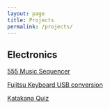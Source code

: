 ```yaml
---
layout: page
title: Projects
permalink: /projects/
---
```



## Electronics

[555 Music Sequencer](https://ianslay.com/projects/555_Music_Sequencer/)

[Fujitsu Keyboard USB conversion](https://ianslay.com/projects/Fujitsu_Keyboard/)

[Katakana Quiz](https://ianslay.com/projects/Katakana_Quiz/)
